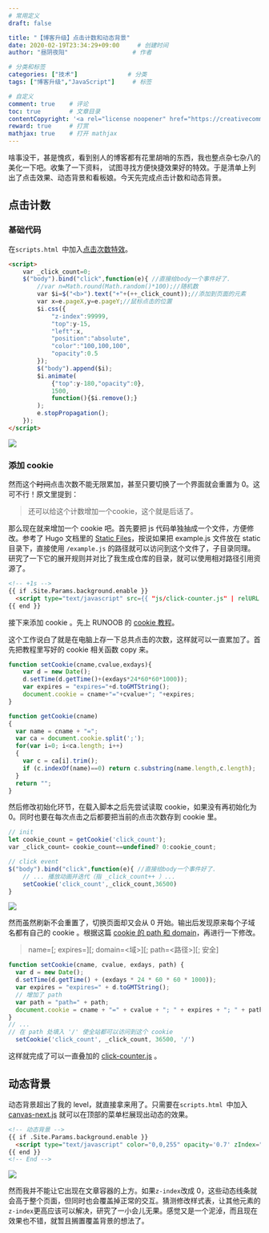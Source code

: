 ```yaml
---
# 常用定义
draft: false

title: "【博客升级】点击计数和动态背景"
date: 2020-02-19T23:34:29+09:00		# 创建时间
author: "昼阴夜阳"             		# 作者

# 分类和标签
categories: ["技术"]		     	# 分类
tags: ["博客升级","JavaScript"]  	# 标签

# 自定义
comment: true	 # 评论
toc: true        # 文章目录
contentCopyright: '<a rel="license noopener" href="https://creativecommons.org/licenses/by-nc-nd/4.0/" target="_blank">CC BY-NC-ND 4.0</a>'	#版权规则
reward: true	 # 打赏
mathjax: true    # 打开 mathjax
---
```


啥事没干，甚是愧疚，看到别人的博客都有花里胡哨的东西，我也整点杂七杂八的美化一下吧。收集了一下资料， 试图寻找方便快捷效果好的特效。于是清单上列出了点击效果、动态背景和看板娘。今天先完成点击计数和动态背景。

## 点击计数

### 基础代码

在`scripts.html `中加入[点击次数特效](http://caibaojian.com/clickcount.html)。

```html
<script>
    var _click_count=0;
    $("body").bind("click",function(e){ //直接给body一个事件好了.
        //var n=Math.round(Math.random()*100);//随机数
        var $i=$("<b>").text("+"+(++_click_count));//添加到页面的元素
        var x=e.pageX,y=e.pageY;//鼠标点击的位置
        $i.css({
            "z-index":99999,
            "top":y-15,
            "left":x,
            "position":"absolute",
            "color":"100,100,100",
            "opacity":0.5
        });
        $("body").append($i);
        $i.animate(
            {"top":y-180,"opacity":0},
            1500,
            function(){$i.remove();}
        );
        e.stopPropagation();
    });
</script>
```

![](https://gitee.com/GZ1A/image-hosting/raw/master/blog/2020/02/20200220025550.png)

### 添加 cookie

然而这个~~时间~~点击次数不能无限累加，甚至只要切换了一个界面就会重置为 0。这可不行！原文里提到：

> 还可以给这个计数增加一个cookie，这个就是后话了。

那么现在就来增加一个 cookie 吧。首先要把 js 代码单独抽成一个文件，方便修改。参考了 Hugo 文档里的 [Static Files](https://gohugo.io/content-management/static-files/#readout)，按说如果把 example.js 文件放在 static 目录下，直接使用 `/example.js` 的路径就可以访问到这个文件了，子目录同理。研究了一下它的展开规则并对比了我生成仓库的目录，就可以使用相对路径引用资源了。

```html
<!-- +1s -->
{{ if .Site.Params.background.enable }}
  <script type="text/javascript" src={{ "js/click-counter.js" | relURL }}></script>
{{ end }}
```

接下来添加 cookie 。先上 RUNOOB 的 [cookie 教程](https://www.runoob.com/js/js-cookies.html)。

这个工作说白了就是在电脑上存一下总共点击的次数，这样就可以一直累加了。首先把教程里写好的 cookie 相关函数 copy 来。

```js
function setCookie(cname,cvalue,exdays){
    var d = new Date();
    d.setTime(d.getTime()+(exdays*24*60*60*1000));
    var expires = "expires="+d.toGMTString();
    document.cookie = cname+"="+cvalue+"; "+expires;
}

function getCookie(cname)
{
  var name = cname + "=";
  var ca = document.cookie.split(';');
  for(var i=0; i<ca.length; i++)
  {
    var c = ca[i].trim();
    if (c.indexOf(name)==0) return c.substring(name.length,c.length);
  }
  return "";
}

```

然后修改初始化环节，在载入脚本之后先尝试读取 cookie，如果没有再初始化为 0。同时也要在每次点击之后都要把当前的点击次数存到 cookie 里。

```js
// init
let cookie_count = getCookie('click_count');
var _click_count= cookie_count==undefined? 0:cookie_count;

// click event
$("body").bind("click",function(e){ //直接给body一个事件好了.
    // ... 播放动画并迭代（指 _click_count++ ）...
    setCookie('click_count',_click_count,36500)
}
```

![](https://gitee.com/GZ1A/image-hosting/raw/master/blog/2020/02/20200222000726.png)

然而虽然刷新不会重置了，切换页面却又会从 0 开始。输出后发现原来每个子域名都有自己的 cookie 。根据这篇 [cookie 的 path 和 domain](https://blog.csdn.net/caseywei/article/details/86539208)，再进行一下修改。

> name=<value>\[; expires=<date>]\[; domain=<域>]\[; path=<路径>]\[; 安全] 

```js
function setCookie(cname, cvalue, exdays, path) {
  var d = new Date();
  d.setTime(d.getTime() + (exdays * 24 * 60 * 60 * 1000));
  var expires = "expires=" + d.toGMTString();
  // 增加了 path
  var path = "path=" + path;
  document.cookie = cname + "=" + cvalue + "; " + expires + "; " + path;
}
// ...
// 在 path 处填入 '/' 使全站都可以访问到这个 cookie
  setCookie('click_count', _click_count, 36500, '/')
```

这样就完成了可以一直叠加的 [click-counter.js](https://github.com/GZ1A/GZ1A.github.io/tree/master/js) 。

## 动态背景

动态背景超出了我的 level，就直接拿来用了。只需要在`scripts.html `中加入 [canvas-next.js](https://github.com/hustcc/canvas-nest.js/blob/master/README-zh.md) 就可以在顶部的菜单栏展现出动态的效果。

```html
<!-- 动态背景 -->
{{ if .Site.Params.background.enable }}
  <script type="text/javascript" color="0,0,255" opacity='0.7' zIndex="-1" count="99" src="//cdn.bootcss.com/canvas-nest.js/1.0.0/canvas-nest.min.js"></script>
{{ end }}
<!-- End -->
```

![](https://gitee.com/GZ1A/image-hosting/raw/master/blog/2020/02/20200220025400.png)

然而我并不能让它出现在文章容器的上方。如果`z-index`改成 0，这些动态线条就会高于整个页面，但同时也会覆盖掉正常的交互。猜测修改样式表，让其他元素的`z-index`更高应该可以解决，研究了一小会儿无果。感觉又是一个泥淖，而且现在效果也不错，就暂且搁置覆盖背景的想法了。

